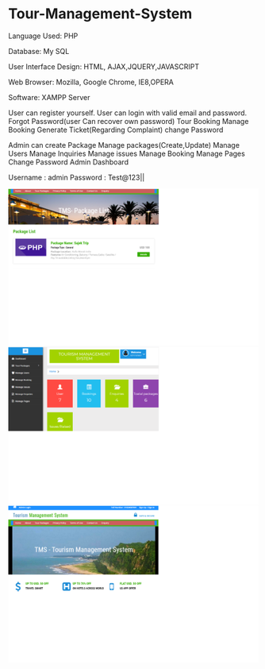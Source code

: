 # Tour-Management-System
Language Used:  PHP

Database:  My SQL

User Interface Design:  HTML, AJAX,JQUERY,JAVASCRIPT

Web Browser:  Mozilla, Google Chrome, IE8,OPERA

Software:    XAMPP Server

User can register yourself.
User can login with valid email and password.
Forgot Password(user Can recover own password)
Tour Booking
Manage Booking
Generate Ticket(Regarding Complaint)
change Password

Admin can create Package
Manage packages(Create,Update)
Manage Users
Manage Inquiries
Manage issues
Manage Booking
Manage Pages
Change Password
Admin Dashboard

Username : admin
Password : Test@123||

![](tms1.png)
![](tms2.png)
![](tour3.png)

